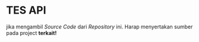 # TES API

jika mengambil <i>Source Code</i> dari <i>Repository</i> ini. Harap menyertakan sumber pada project <strong>terkait!</strong>
